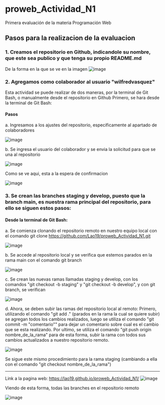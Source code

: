# proweb_Actividad_N1
Primera evaluación de la materia Programación Web

## Pasos para la realizacion de la evaluacion

### 1. Creamos el repositorio en Github, indicandole su nombre, que este sea publico y que tenga su propio README.md

De la forma en la que se ve en la imagen 
![image](https://github.com/Lao19/proweb_Actividad_N1/assets/126922271/248b2487-f1c2-4827-ad7a-0a8254e1bd89)


### 2. Agregamos como colaborador al usuario "wilfredvasquez"

Esta actividad se puede realizar de dos maneras, por la terminal de Git Bash, o manualmente desde el repositorio en Github
Primero, se hara desde la terminal de Git Bash:

#### Pasos

a. Ingresamos a los ajustes del repositorio, especificamente al apartado de colaboradores

![image](https://github.com/Lao19/proweb_Actividad_N1/assets/126922271/4ada7a48-b2c7-40ac-a567-ddab4c163f84)

b. Se ingresa el usuario del colaborador y se envia la solicitud para que se una al repositorio

![image](https://github.com/Lao19/proweb_Actividad_N1/assets/126922271/54f95041-2f43-48ac-b6e1-4ed6a705d0c9)

Como se ve aqui, esta a la espera de confirmacion

![image](https://github.com/Lao19/proweb_Actividad_N1/assets/126922271/5baa1011-7c07-449e-b54e-74b2c82ed7f1)



### 3. Se crean las branches staging y develop, puesto que la branch main, es nuestra rama principal del repositorio, para ello se siguen estos pasos:

#### Desde la terminal de Git Bash:

a. Se comienza clonando el repositorio remoto en nuestro equipo local con el comando git clone https://github.com/Lao19/proweb_Actividad_N1.git

![image](https://github.com/Lao19/proweb_Actividad_N1/assets/126922271/4537f2be-1696-44a6-84c9-dd9b0e092f4b)

b. Se accede al repositorio local y se verifica que estemos parados en la rama main con el comando git branch

![image](https://github.com/Lao19/proweb_Actividad_N1/assets/126922271/e351dc93-4c4c-45c2-b4f1-084700d94527)

c. Se crean las nuevas ramas llamadas staging y develop, con los comandos "git checkout -b staging" y "git checkout -b develop", y con 
git branch, se verifican

![image](https://github.com/Lao19/proweb_Actividad_N1/assets/126922271/727fc9d7-4339-4989-879f-f410fb134c1f)

d. Ahora, se deben subir las ramas del repositorio local al remoto:
Primero, utilizando el comando "git add ." (parados en la rama la cual se quiere subir) se agregan todos los cambios realizados, luego se utiliza el comando "git commit -m "comentario"" 
para dejar un comentario sobre cual es el cambio que se esta realizando. Por ultimo, se utiliza el comando "git push origin nombre_de_la_rama" para de esta forma, subir la rama con 
todos sus cambios actualizados a nuestro repositorio remoto.

![image](https://github.com/Lao19/proweb_Actividad_N1/assets/126922271/b3105105-70a3-4c86-aaed-c8323cca0a39)

Se sigue este mismo procedimiento para la rama staging (cambiando a ella con el comando "git checkout nombre_de_la_rama")


--------------------------------------------------------------------------------------------------------------------------------------------------------------------------------------------------
Link a la pagina web: https://lao19.github.io/proweb_Actividad_N1/
![image](https://github.com/Lao19/proweb_Actividad_N1/assets/126922271/ed16e7f0-cbd7-4ade-abb3-222fa69b19b0)

Viendo de esta forma, todas las branches en el repositorio remoto

![image](https://github.com/Lao19/proweb_Actividad_N1/assets/126922271/aceea4cb-6ccb-4ced-96c4-0161ce60e069)

